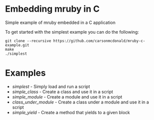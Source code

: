 Embedding mruby in C
====================

Simple example of mruby embedded in a C application

To get started with the simplest example you can do the following:

```
git clone --recursive https://github.com/carsonmcdonald/mruby-c-example.git
make
./simplest
```

Examples
========

* *simplest* - Simply load and run a script
* *simple_class* - Create a class and use it in a script
* *simple_module* - Create a module and use it in a script
* *class_under_module* - Create a class under a module and use it in a script
* *simple_yield* - Create a method that yields to a given block
